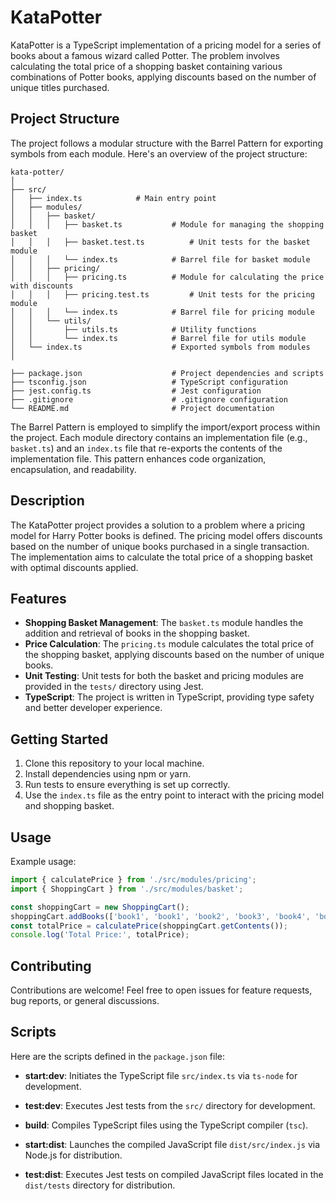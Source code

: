 # KataPotter

KataPotter is a TypeScript implementation of a pricing model for a series of books about a famous wizard called Potter. The problem involves calculating the total price of a shopping basket containing various combinations of Potter books, applying discounts based on the number of unique titles purchased.

## Project Structure

The project follows a modular structure with the Barrel Pattern for exporting symbols from each module. Here's an overview of the project structure:

```
kata-potter/
│
├── src/
│   ├── index.ts            # Main entry point
│   ├── modules/
│   │   ├── basket/
│   │   │   ├── basket.ts           # Module for managing the shopping basket
│   │   │   ├── basket.test.ts          # Unit tests for the basket module
│   │   │   └── index.ts            # Barrel file for basket module
│   │   ├── pricing/
│   │   │   ├── pricing.ts          # Module for calculating the price with discounts
│   │   │   ├── pricing.test.ts         # Unit tests for the pricing module
│   │   │   └── index.ts            # Barrel file for pricing module
│   │   └── utils/
│   │       ├── utils.ts            # Utility functions
│   │       └── index.ts            # Barrel file for utils module
│   └── index.ts                    # Exported symbols from modules
│

├── package.json                    # Project dependencies and scripts
├── tsconfig.json                   # TypeScript configuration
├── jest.config.ts                  # Jest configuration
├── .gitignore                      # .gitignore configuration
└── README.md                       # Project documentation
```

The Barrel Pattern is employed to simplify the import/export process within the project. Each module directory contains an implementation file (e.g., `basket.ts`) and an `index.ts` file that re-exports the contents of the implementation file. This pattern enhances code organization, encapsulation, and readability.

## Description

The KataPotter project provides a solution to a problem where a pricing model for Harry Potter books is defined. The pricing model offers discounts based on the number of unique books purchased in a single transaction. The implementation aims to calculate the total price of a shopping basket with optimal discounts applied.

## Features

- **Shopping Basket Management**: The `basket.ts` module handles the addition and retrieval of books in the shopping basket.
- **Price Calculation**: The `pricing.ts` module calculates the total price of the shopping basket, applying discounts based on the number of unique books.
- **Unit Testing**: Unit tests for both the basket and pricing modules are provided in the `tests/` directory using Jest.
- **TypeScript**: The project is written in TypeScript, providing type safety and better developer experience.

## Getting Started

1. Clone this repository to your local machine.
2. Install dependencies using npm or yarn.
3. Run tests to ensure everything is set up correctly.
4. Use the `index.ts` file as the entry point to interact with the pricing model and shopping basket.

## Usage

Example usage:

```typescript
import { calculatePrice } from './src/modules/pricing';
import { ShoppingCart } from './src/modules/basket';

const shoppingCart = new ShoppingCart();
shoppingCart.addBooks(['book1', 'book1', 'book2', 'book3', 'book4', 'book5']);
const totalPrice = calculatePrice(shoppingCart.getContents());
console.log('Total Price:', totalPrice);
```

## Contributing

Contributions are welcome! Feel free to open issues for feature requests, bug reports, or general discussions.

## Scripts

Here are the scripts defined in the `package.json` file:

- **start:dev**: Initiates the TypeScript file `src/index.ts` via `ts-node` for development.

- **test:dev**: Executes Jest tests from the `src/` directory for development.

- **build**: Compiles TypeScript files using the TypeScript compiler (`tsc`).

- **start:dist**: Launches the compiled JavaScript file `dist/src/index.js` via Node.js for distribution.

- **test:dist**: Executes Jest tests on compiled JavaScript files located in the `dist/tests` directory for distribution.
